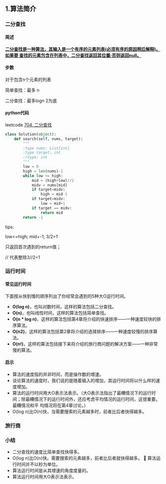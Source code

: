 ## 1.算法简介

### 二分查找

#### 简述

<u>**二分查找是一种算法，其输入是一个有序的元素列表(必须有序的原因稍后解释)。如果要 查找的元素包含在列表中，二分查找返回其位置;否则返回null。**</u>

#### 步数

对于包含n个元素的列表

简单查找：最多 n

二分查找：最多logn 2为底

#### python代码

leetcode [704. 二分查找](https://leetcode-cn.com/problems/binary-search/)

```python
class Solution(object):
    def search(self, nums, target):
        """
        :type nums: List[int]
        :type target: int
        :rtype: int
        """
        low = 0
        high = len(nums)-1
        while low <= high:
            mid = (high+low)//2
            midv = nums[mid]
            if target<midv:
                high = mid-1
            if target>midv:
                low = mid+1
            if target == midv:
                return mid
        return -1
```

tips:

low<=high; mid+-1; 3/2=1

只返回首次遇到的return值；

// 代表整除3//2=1

### 运行时间

#### 常见运行时间

下面按从快到慢的顺序列出了你经常会遇到的5种大O运行时间。

- **O(log n)**，也叫对数时间，这样的算法包括二分查找。
- **O(n)**，也叫线性时间，这样的算法包括简单查找。
- **O(n * log n)**，这样的算法包括第4章将介绍的快速排序——一种速度较快的排序算法。
- **O(n2)**，这样的算法包括第2章将介绍的选择排序——一种速度较慢的排序算法。
- **O(n!)**，这样的算法包括接下来将介绍的旅行商问题的解决方案——一种非常慢的算法。

#### 启示

- 算法的速度指的并非时间，而是操作数的增速。
- 谈论算法的速度时，我们说的是随着输入的增加，其运行时间将以什么样的速度增加。 
- 算法的运行时间用大O表示法表示。（大O表示法指出了最糟情况下的运行时间；除最糟情况下的运行时间外，还应考虑平均情况的运行时间，这很重要。最糟情况和平 均情况将在第4章讨论。）
- O(log n)比O(n)快，当需要搜索的元素越多时，前者比后者快得越多。

### 旅行商

### 小结

- 二分查找的速度比简单查找快得多。
- O(log n)比O(n)快。需要搜索的元素越多，前者比后者就快得越多。  算法运行时间并不以秒为单位。
- 算法运行时间是从其增速的角度度量的。
- 算法运行时间用大O表示法表示。

